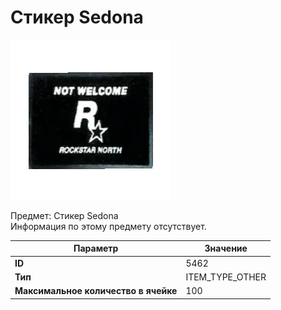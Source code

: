 # Стикер Sedona

![Item Image](../img/5462.webp?raw=true)

Предмет: Стикер Sedona<br>Информация по этому предмету отсутствует.


| Параметр | Значение |
|----------|----------|
| **ID** | 5462 |
| **Тип** | ITEM_TYPE_OTHER |
| **Максимальное количество в ячейке** | 100 |

